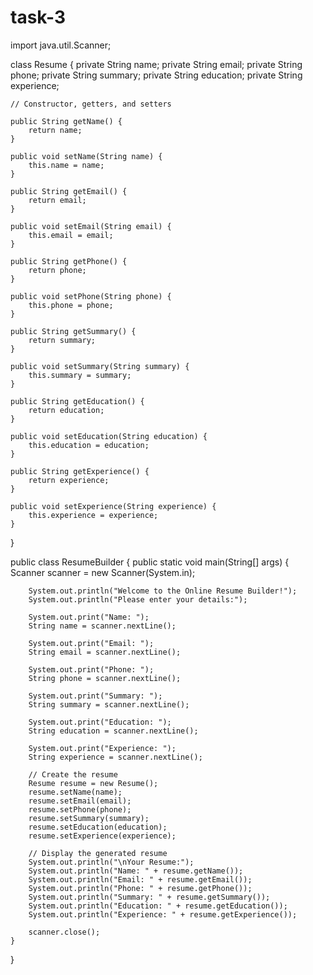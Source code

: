# task-3
import java.util.Scanner;

class Resume {
    private String name;
    private String email;
    private String phone;
    private String summary;
    private String education;
    private String experience;

    // Constructor, getters, and setters

    public String getName() {
        return name;
    }

    public void setName(String name) {
        this.name = name;
    }

    public String getEmail() {
        return email;
    }

    public void setEmail(String email) {
        this.email = email;
    }

    public String getPhone() {
        return phone;
    }

    public void setPhone(String phone) {
        this.phone = phone;
    }

    public String getSummary() {
        return summary;
    }

    public void setSummary(String summary) {
        this.summary = summary;
    }

    public String getEducation() {
        return education;
    }

    public void setEducation(String education) {
        this.education = education;
    }

    public String getExperience() {
        return experience;
    }

    public void setExperience(String experience) {
        this.experience = experience;
    }
}

public class ResumeBuilder {
    public static void main(String[] args) {
        Scanner scanner = new Scanner(System.in);

        System.out.println("Welcome to the Online Resume Builder!");
        System.out.println("Please enter your details:");

        System.out.print("Name: ");
        String name = scanner.nextLine();

        System.out.print("Email: ");
        String email = scanner.nextLine();

        System.out.print("Phone: ");
        String phone = scanner.nextLine();

        System.out.print("Summary: ");
        String summary = scanner.nextLine();

        System.out.print("Education: ");
        String education = scanner.nextLine();

        System.out.print("Experience: ");
        String experience = scanner.nextLine();

        // Create the resume
        Resume resume = new Resume();
        resume.setName(name);
        resume.setEmail(email);
        resume.setPhone(phone);
        resume.setSummary(summary);
        resume.setEducation(education);
        resume.setExperience(experience);

        // Display the generated resume
        System.out.println("\nYour Resume:");
        System.out.println("Name: " + resume.getName());
        System.out.println("Email: " + resume.getEmail());
        System.out.println("Phone: " + resume.getPhone());
        System.out.println("Summary: " + resume.getSummary());
        System.out.println("Education: " + resume.getEducation());
        System.out.println("Experience: " + resume.getExperience());

        scanner.close();
    }
}
